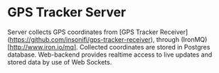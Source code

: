GPS Tracker Server
==================

Server collects GPS coordinates from [GPS Tracker Receiver] (https://github.com/insonifi/gps-tracker-receiver), through (IronMQ) [http://www.iron.io/mq]. Collected coordinates are stored in Postgres database. Web-backend provides realtime access to live updates and stored data by use of Web Sockets.
